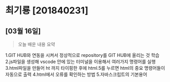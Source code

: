 # 최기룡 [201840231]

## [03월 16일]
> 오늘 배운 내용 요약 <br />

1.GIT HUB와 연동을 시켜서 정상적으로 repository를 GIT HUB에 올리는 것 학습
2.js파일을 생성해 vscode 안에 있는 터미널을 이용해서 여러가지 명령어를 실행
3.html파일을 만들어 ht 까지 타이핑한 후에 html.5를 누르면 html의 중요 명령어들이 자동으로 출력
4.html에서 오류를 확인하는 방법
5.자바스크립트의 기본용어
